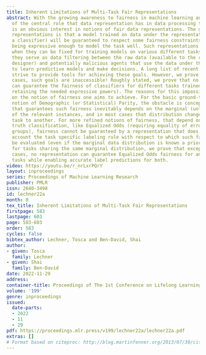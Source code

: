 ```yaml
---
title: Inherent Limitations of Multi-Task Fair Representations
abstract: With the growing awareness to fairness in machine learning and the realization
  of the central role that data representation has in data processing tasks, there
  is an obvious interest in notions of fair data representations. The goal of such
  representations is that a model trained on data under the representation (e.g.,
  a classifier) will be guaranteed to respect some fairness constraints, while still
  being expressive enough to model the task well. Such representations are useful
  when they can be fixed for training models on various different tasks and also when
  they serve as data filtering between the raw data (available to the representation
  designer) and potentially malicious agents that use the data under the representation
  to learn predictive models and make decisions. A long list of recent research papers
  strive to provide tools for achieving these goals. However, we prove that in most
  cases, such goals are inaccessible! Roughly stated, we prove that no representation
  can guarantee the fairness of classifiers for different tasks trained using it (while
  retaining the needed expressive powers). The reasons for this impossibility depend
  on the notion of fairness one aims to achieve. For the basic ground-truth-independent
  notion of Demographic (or Statistical) Parity, the obstacle is conceptual; a representation
  that guarantees such fairness inevitably depends on the marginal (unlabeled) distribution
  of the relevant instances, and in most cases that distribution changes from one
  task to another. For more refined notions of fairness, that depend on some ground
  truth classification, like Equalized Odds (requiring equality of error rates between
  groups), fairness cannot be guaranteed by a representation that does not take into
  account the task specific labeling rule with respect to which such fairness will
  be evaluated (even if the marginal data distribution is known a priori). Furthermore,
  for tasks sharing the same marginal distribution, we prove that except for trivial
  cases, no representation can guarantee Equalized Odds fairness for any two different
  tasks while enabling accurate label predictions for both.
video: https://youtu.be/r_nrLxrPQrY
layout: inproceedings
series: Proceedings of Machine Learning Research
publisher: PMLR
issn: 2640-3498
id: lechner22a
month: 0
tex_title: Inherent Limitations of Multi-Task Fair Representations
firstpage: 583
lastpage: 603
page: 583-603
order: 583
cycles: false
bibtex_author: Lechner, Tosca and Ben-David, Shai
author:
- given: Tosca
  family: Lechner
- given: Shai
  family: Ben-David
date: 2022-11-29
address:
container-title: Proceedings of The 1st Conference on Lifelong Learning Agents
volume: '199'
genre: inproceedings
issued:
  date-parts:
  - 2022
  - 11
  - 29
pdf: https://proceedings.mlr.press/v199/lechner22a/lechner22a.pdf
extras: []
# Format based on citeproc: http://blog.martinfenner.org/2013/07/30/citeproc-yaml-for-bibliographies/
---
```

